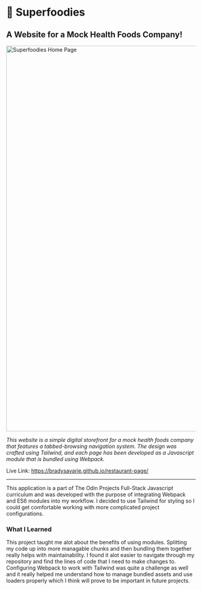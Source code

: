 <h1>💪 Superfoodies</h1>

<h2>A Website for a Mock Health Foods Company!</h2>

<img width="1025" alt="Superfoodies Home Page" src="https://user-images.githubusercontent.com/106128212/222635861-94b2f1fb-e76f-4671-9261-4829afe8b365.png">

<i>This website is a simple digital storefront for a mock health foods company that features a tabbed-browsing navigation system. The design was crafted using Tailwind, and each page has been developed as a Javascript module that is bundled using Webpack.</i>

Live Link: https://bradysavarie.github.io/restaurant-page/

<hr>

This application is a part of The Odin Projects Full-Stack Javascript curriculum and was developed with the purpose of integrating Webpack and ES6 modules into my workflow. I decided to use Tailwind for styling so I could get comfortable working with more complicated project configurations.

<h3>What I Learned</h3>

This project taught me alot about the benefits of using modules. Splitting my code up into more managable chunks and then bundling them together really helps with maintainability. I found it alot easier to navigate through my repository and find the lines of code that I need to make changes to. Configuring Webpack to work with Tailwind was quite a challenge as well and it really helped me understand how to manage bundled assets and use loaders properly which I think will prove to be important in future projects.
